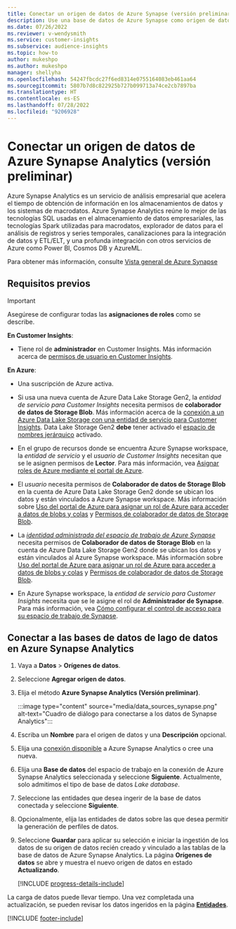 ```yaml
---
title: Conectar un origen de datos de Azure Synapse (versión preliminar)
description: Use una base de datos de Azure Synapse como origen de datos en Dynamics 365 Customer Insights.
ms.date: 07/26/2022
ms.reviewer: v-wendysmith
ms.service: customer-insights
ms.subservice: audience-insights
ms.topic: how-to
author: mukeshpo
ms.author: mukeshpo
manager: shellyha
ms.openlocfilehash: 54247fbcdc27f6ed8314e0755164083eb461aa64
ms.sourcegitcommit: 5807b7d8c822925b727b099713a74ce2cb7897ba
ms.translationtype: HT
ms.contentlocale: es-ES
ms.lasthandoff: 07/28/2022
ms.locfileid: "9206928"
---
```

# <a name="connect-an-azure-synapse-analytics-data-source-preview"></a>Conectar un origen de datos de Azure Synapse Analytics (versión preliminar)

Azure Synapse Analytics es un servicio de análisis empresarial que acelera el tiempo de obtención de información en los almacenamientos de datos y los sistemas de macrodatos. Azure Synapse Analytics reúne lo mejor de las tecnologías SQL usadas en el almacenamiento de datos empresariales, las tecnologías Spark utilizadas para macrodatos, explorador de datos para el análisis de registros y series temporales, canalizaciones para la integración de datos y ETL/ELT, y una profunda integración con otros servicios de Azure como Power BI, Cosmos DB y AzureML.

Para obtener más información, consulte [Vista general de Azure Synapse](/azure/synapse-analytics/overview-what-is)

## <a name="prerequisites"></a>Requisitos previos

> [!IMPORTANT]
> Asegúrese de configurar todas las **asignaciones de roles** como se describe.  

**En Customer Insights**:

* Tiene rol de **administrador** en Customer Insights. Más información acerca de [permisos de usuario en Customer Insights](permissions.md#assign-roles-and-permissions).

**En Azure**:

- Una suscripción de Azure activa.

- Si usa una nueva cuenta de Azure Data Lake Storage Gen2, la *entidad de servicio para Customer Insights* necesita permisos de **colaborador de datos de Storage Blob**. Más información acerca de la [conexión a un Azure Data Lake Storage con una entidad de servicio para Customer Insights](connect-service-principal.md). Data Lake Storage Gen2 **debe** tener activado el [espacio de nombres jerárquico](/azure/storage/blobs/data-lake-storage-namespace) activado.

- En el grupo de recursos donde se encuentra Azure Synapse workspace, la *entidad de servicio* y el *usuario de Customer Insights* necesitan que se le asignen permisos de **Lector**. Para más información, vea [Asignar roles de Azure mediante el portal de Azure](/azure/role-based-access-control/role-assignments-portal).

- El *usuario* necesita permisos de **Colaborador de datos de Storage Blob** en la cuenta de Azure Data Lake Storage Gen2 donde se ubican los datos y están vinculados a Azure Synapse workspace. Más información sobre [Uso del portal de Azure para asignar un rol de Azure para acceder a datos de blobs y colas](/azure/storage/common/storage-auth-aad-rbac-portal) y [Permisos de colaborador de datos de Storage Blob](/azure/role-based-access-control/built-in-roles#storage-blob-data-contributor).

- La *[identidad administrada del espacio de trabajo de Azure Synapse](/azure/synapse-analytics/security/synapse-workspace-managed-identity)* necesita permisos de **Colaborador de datos de Storage Blob** en la cuenta de Azure Data Lake Storage Gen2 donde se ubican los datos y están vinculados al Azure Synapse workspace. Más información sobre [Uso del portal de Azure para asignar un rol de Azure para acceder a datos de blobs y colas](/azure/storage/common/storage-auth-aad-rbac-portal) y [Permisos de colaborador de datos de Storage Blob](/azure/role-based-access-control/built-in-roles#storage-blob-data-contributor).

- En Azure Synapse workspace, la *entidad de servicio para Customer Insights* necesita que se le asigne el rol de **Administrador de Synapse**. Para más información, vea [Cómo configurar el control de acceso para su espacio de trabajo de Synapse](/azure/synapse-analytics/security/how-to-set-up-access-control).

## <a name="connect-to-the-data-lake-database-in-azure-synapse-analytics"></a>Conectar a las bases de datos de lago de datos en Azure Synapse Analytics

1. Vaya a **Datos** > **Orígenes de datos**.

1. Seleccione **Agregar origen de datos**.

1. Elija el método **Azure Synapse Analytics (Versión preliminar)**.

   :::image type="content" source="media/data_sources_synapse.png" alt-text="Cuadro de diálogo para conectarse a los datos de Synapse Analytics":::
  
1. Escriba un **Nombre** para el origen de datos y una **Descripción** opcional.

1. Elija una [conexión disponible](connections.md) a Azure Synapse Analytics o cree una nueva.

1. Elija una **Base de datos** del espacio de trabajo en la conexión de Azure Synapse Analytics seleccionada y seleccione **Siguiente**. Actualmente, solo admitimos el tipo de base de datos *Lake database*.

1. Seleccione las entidades que desea ingerir de la base de datos conectada y seleccione **Siguiente**.

1. Opcionalmente, elija las entidades de datos sobre las que desea permitir la generación de perfiles de datos.

1. Seleccione **Guardar** para aplicar su selección e iniciar la ingestión de los datos de su origen de datos recién creado y vinculado a las tablas de la base de datos de Azure Synapse Analytics. La página **Orígenes de datos** se abre y muestra el nuevo origen de datos en estado **Actualizando**.

   [!INCLUDE [progress-details-include](includes/progress-details-pane.md)]

La carga de datos puede llevar tiempo. Una vez completada una actualización, se pueden revisar los datos ingeridos en la página [**Entidades**](entities.md).

[!INCLUDE [footer-include](includes/footer-banner.md)]
